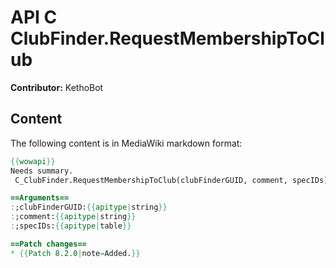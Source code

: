 # API C ClubFinder.RequestMembershipToClub

**Contributor:** KethoBot

## Content

The following content is in MediaWiki markdown format:

```mediawiki
{{wowapi}}
Needs summary.
 C_ClubFinder.RequestMembershipToClub(clubFinderGUID, comment, specIDs)

==Arguments==
:;clubFinderGUID:{{apitype|string}}
:;comment:{{apitype|string}}
:;specIDs:{{apitype|table}}

==Patch changes==
* {{Patch 8.2.0|note=Added.}}
```